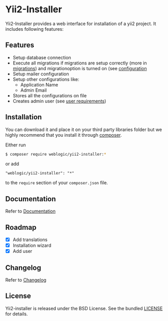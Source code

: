 Yii2-Installer
==============

Yii2-Installer provides a web interface for installation of a yii2 project. It includes following features:

## Features

- Setup database connection
- Execute all migrations if migrations are setup correctly (more in [migrations](docs/installation/migrations.md)) and migrationoption is turned on (see [configuration](docs/configuration/settings.md)
- Setup mailer configuration
- Setup other configurations like:
    - Application Name
    - Admin Email
- Stores all the configurations on file
- Creates admin user (see [user requirements](docs/installation/user.md))

## Installation

You can download it and place it on your third party libraries folder but we highly recommend that you install it through [composer](http://getcomposer.org/download/).
 
 Either run
```bash
$ composer require weblogic/yii2-installer:*
``` 
or add
```
"weblogic/yii2-installer": "*"
```
 to the `require` section of your `composer.json` file.

## Documentation

Refer to [Documentation](docs/index.md)

## Roadmap

- [x] Add translations
- [x] Installation wizard
- [x] Add user

## Changelog

Refer to [Changelog](CHANGELOG.md)

## License

Yii2-installer is released under the BSD License. See the bundled [LICENSE](LICENSE.md) for details.